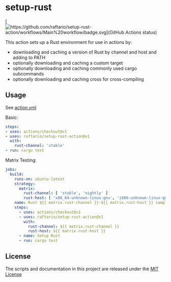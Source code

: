 # setup-rust

[![https://github.com/raftario/setup-rust-action/workflows/Main%20workflow/badge.svg](GitHub Actions status)](https://github.com/raftario/setup-rust-action/actions)

This action sets up a Rust environment for use in actions by:

- downloading and caching a version of Rust by channel and host and adding to PATH
- optionally downloading and caching a custom target
- optionally downloading and caching commonly used cargo subcommands
- optionally downloading and caching cross for cross-compiling

## Usage

See [action.yml](action.yml)

Basic:

```yaml
steps:
- uses: actions/checkout@v1
- uses: raftario/setup-rust-action@v1
  with:
    rust-channel: 'stable'
- run: cargo test
```

Matrix Testing:

```yaml
jobs:
  build:
    runs-on: ubuntu-latest
    strategy:
      matrix:
        rust-channel: [ 'stable', 'nightly' ]
        rust-host: [ 'x86_64-unknown-linux-gnu', 'i686-unknown-linux-gnu' ]
    name: Rust ${{ matrix.rust-channel }}-${{ matrix.rust-host }} sample
    steps:
      - uses: actions/checkout@v1
      - uses: raftario/setup-rust-action@v1
        with:
          rust-channel: ${{ matrix.rust-channel }}
          rust-host: ${{ matrix.rust-host }}
      - name: Setup Rust
      - run: cargo test
```

## License

The scripts and documentation in this project are released under the [MIT License](LICENSE)
